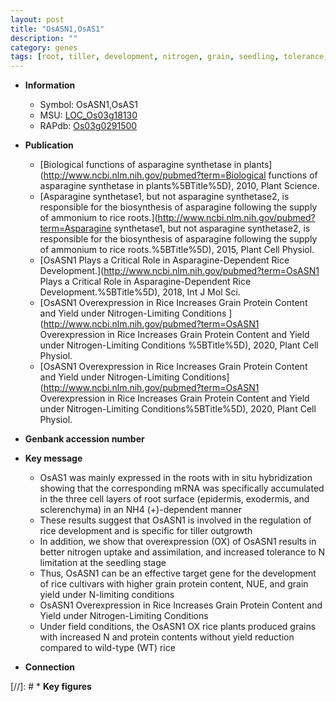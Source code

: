 ```yaml
---
layout: post
title: "OsASN1,OsAS1"
description: ""
category: genes
tags: [root, tiller, development, nitrogen, grain, seedling, tolerance, grain yield, yield, grain protein content, grain protein]
---
```


* **Information**  
    + Symbol: OsASN1,OsAS1  
    + MSU: [LOC_Os03g18130](http://rice.plantbiology.msu.edu/cgi-bin/ORF_infopage.cgi?orf=LOC_Os03g18130)  
    + RAPdb: [Os03g0291500](http://rapdb.dna.affrc.go.jp/viewer/gbrowse_details/irgsp1?name=Os03g0291500)  

* **Publication**  
    + [Biological functions of asparagine synthetase in plants](http://www.ncbi.nlm.nih.gov/pubmed?term=Biological functions of asparagine synthetase in plants%5BTitle%5D), 2010, Plant Science.
    + [Asparagine synthetase1, but not asparagine synthetase2, is responsible for the biosynthesis of asparagine following the supply of ammonium to rice roots.](http://www.ncbi.nlm.nih.gov/pubmed?term=Asparagine synthetase1, but not asparagine synthetase2, is responsible for the biosynthesis of asparagine following the supply of ammonium to rice roots.%5BTitle%5D), 2015, Plant Cell Physiol.
    + [OsASN1 Plays a Critical Role in Asparagine-Dependent Rice Development.](http://www.ncbi.nlm.nih.gov/pubmed?term=OsASN1 Plays a Critical Role in Asparagine-Dependent Rice Development.%5BTitle%5D), 2018, Int J Mol Sci.
    + [OsASN1 Overexpression in Rice Increases Grain Protein Content and Yield under Nitrogen-Limiting Conditions ](http://www.ncbi.nlm.nih.gov/pubmed?term=OsASN1 Overexpression in Rice Increases Grain Protein Content and Yield under Nitrogen-Limiting Conditions %5BTitle%5D), 2020, Plant Cell Physiol.
    + [OsASN1 Overexpression in Rice Increases Grain Protein Content and Yield under Nitrogen-Limiting Conditions](http://www.ncbi.nlm.nih.gov/pubmed?term=OsASN1 Overexpression in Rice Increases Grain Protein Content and Yield under Nitrogen-Limiting Conditions%5BTitle%5D), 2020, Plant Cell Physiol.

* **Genbank accession number**  

* **Key message**  
    + OsAS1 was mainly expressed in the roots with in situ hybridization showing that the corresponding mRNA was specifically accumulated in the three cell layers of root surface (epidermis, exodermis, and sclerenchyma) in an NH4 (+)-dependent manner
    + These results suggest that OsASN1 is involved in the regulation of rice development and is specific for tiller outgrowth
    + In addition, we show that overexpression (OX) of OsASN1 results in better nitrogen uptake and assimilation, and increased tolerance to N limitation at the seedling stage
    + Thus, OsASN1 can be an effective target gene for the development of rice cultivars with higher grain protein content, NUE, and grain yield under N-limiting conditions
    + OsASN1 Overexpression in Rice Increases Grain Protein Content and Yield under Nitrogen-Limiting Conditions
    + Under field conditions, the OsASN1 OX rice plants produced grains with increased N and protein contents without yield reduction compared to wild-type (WT) rice

* **Connection**  

[//]: # * **Key figures**  


